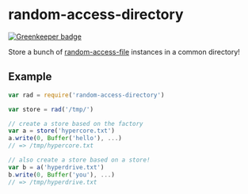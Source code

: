 # random-access-directory

[![Greenkeeper badge](https://badges.greenkeeper.io/juliangruber/random-access-directory.svg)](https://greenkeeper.io/)

Store a bunch of [random-access-file](https://npmjs.org/package/random-access-file) instances in a common directory!

## Example

```js
var rad = require('random-access-directory')

var store = rad('/tmp/')

// create a store based on the factory
var a = store('hypercore.txt')
a.write(0, Buffer('hello'), ...)
// => /tmp/hypercore.txt

// also create a store based on a store!
var b = a('hyperdrive.txt')
b.write(0, Buffer('you'), ...)
// => /tmp/hyperdrive.txt
```
